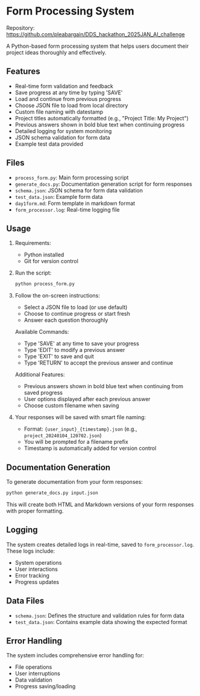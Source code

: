 # Form Processing System

Repository: https://github.com/pleabargain/DDS_hackathon_2025JAN_AI_challenge

A Python-based form processing system that helps users document their project ideas thoroughly and effectively.

## Features

- Real-time form validation and feedback
- Save progress at any time by typing 'SAVE'
- Load and continue from previous progress
- Choose JSON file to load from local directory
- Custom file naming with datestamp
- Project titles automatically formatted (e.g., "Project Title: My Project")
- Previous answers shown in bold blue text when continuing progress
- Detailed logging for system monitoring
- JSON schema validation for form data
- Example test data provided

## Files

- `process_form.py`: Main form processing script
- `generate_docs.py`: Documentation generation script for form responses
- `schema.json`: JSON schema for form data validation
- `test_data.json`: Example form data
- `day1form.md`: Form template in markdown format
- `form_processor.log`: Real-time logging file

## Usage

1. Requirements:
   - Python installed
   - Git for version control

2. Run the script:
   ```bash
   python process_form.py
   ```

3. Follow the on-screen instructions:
   - Select a JSON file to load (or use default)
   - Choose to continue progress or start fresh
   - Answer each question thoroughly

   Available Commands:
   - Type 'SAVE' at any time to save your progress
   - Type 'EDIT' to modify a previous answer
   - Type 'EXIT' to save and quit
   - Type 'RETURN' to accept the previous answer and continue

   Additional Features:
   - Previous answers shown in bold blue text when continuing from saved progress
   - User options displayed after each previous answer
   - Choose custom filename when saving

4. Your responses will be saved with smart file naming:
   - Format: `{user_input}_{timestamp}.json` (e.g., `project_20240104_120702.json`)
   - You will be prompted for a filename prefix
   - Timestamp is automatically added for version control

## Documentation Generation

To generate documentation from your form responses:
```bash
python generate_docs.py input.json
```
This will create both HTML and Markdown versions of your form responses with proper formatting.

## Logging

The system creates detailed logs in real-time, saved to `form_processor.log`. These logs include:
- System operations
- User interactions
- Error tracking
- Progress updates

## Data Files

- `schema.json`: Defines the structure and validation rules for form data
- `test_data.json`: Contains example data showing the expected format

## Error Handling

The system includes comprehensive error handling for:
- File operations
- User interruptions
- Data validation
- Progress saving/loading
